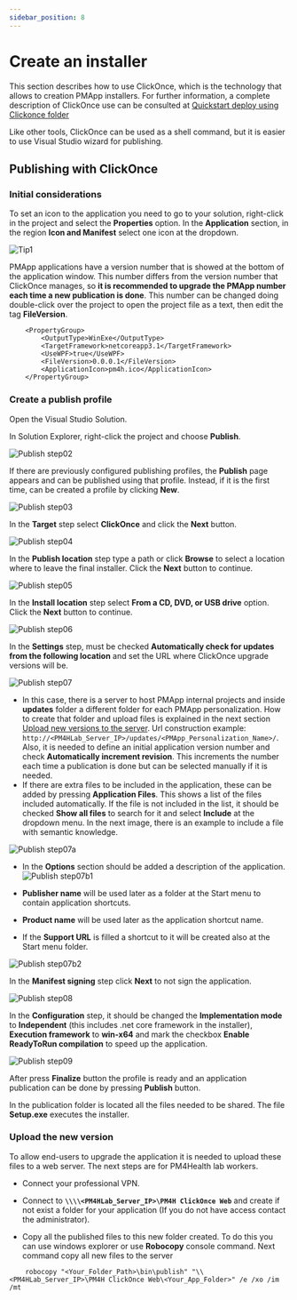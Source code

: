 ```yaml
---
sidebar_position: 8
---
```


# Create an installer

This section describes how to use ClickOnce, which is the technology that allows to creation PMApp installers. For further information, a complete description of ClickOnce use can be consulted at [Quickstart deploy using Clickonce folder](https://docs.microsoft.com/en-us/visualstudio/deployment/quickstart-deploy-using-clickonce-folder?view=vs-2019)

Like other tools, ClickOnce can be used as a shell command, but it is easier to use Visual Studio wizard for publishing.

## Publishing with ClickOnce

### Initial considerations
To set an icon to the application you need to go to your solution, right-click in the project and select the **Properties** option. In the **Application** section, in the region **Icon and Manifest** select one icon at the dropdown.

![Tip1](/img/tip-icon.png)

PMApp applications have a version number that is showed at the bottom of the application window. This number differs from the version number that ClickOnce manages, so **it is recommended to upgrade the PMApp number each time a new publication is done**. This number can be changed doing double-click over the project to open the project file as a text, then edit the tag **FileVersion**.

```
    <PropertyGroup>
        <OutputType>WinExe</OutputType>
        <TargetFramework>netcoreapp3.1</TargetFramework>
        <UseWPF>true</UseWPF>
	    <FileVersion>0.0.0.1</FileVersion>
	    <ApplicationIcon>pm4h.ico</ApplicationIcon>
    </PropertyGroup>
```

### Create a publish profile

Open the Visual Studio Solution.

In Solution Explorer, right-click the project and choose **Publish**.


![Publish step02](/img/clickonce-step02.png)

If there are previously configured publishing profiles, the **Publish** page appears and can be published using that profile. Instead, if it is the first time, can be created a profile by clicking **New**.

![Publish step03](/img/clickonce-step03.png)

In the **Target** step select **ClickOnce** and click the **Next** button.

![Publish step04](/img/clickonce-step04.png)

In the **Publish location** step type a path or click **Browse** to select a location where to leave the final installer. Click the **Next** button to continue.

![Publish step05](/img/clickonce-step05.png)

In the **Install location** step select **From a CD, DVD, or USB drive** option. Click the **Next** button to continue.

![Publish step06](/img/clickonce-step06.png)

In the **Settings** step, must be checked **Automatically check for updates from the following location** and set the URL where ClickOnce upgrade versions will be.

![Publish step07](/img/clickonce-step07.png)

* In this case, there is a server to host PMApp internal projects and inside **updates** folder a different folder for each PMApp personalization. How to create that folder and upload files is explained in the next section [Upload new versions to the server](#upload-new-versions-to-the-server). Url construction example: `http://<PM4HLab_Server_IP>/updates/<PMApp_Personalization_Name>/`. Also, it is needed to define an initial application version number and check **Automatically increment revision**. This increments the number each time a publication is done but can be selected manually if it is needed.
* If there are extra files to be included in the application, these can be added by pressing **Application Files**. This shows a list of the files included automatically. If the file is not included in the list, it should be checked **Show all files** to search for it and select **Include** at the dropdown menu. In the next image, there is an example to include a file with semantic knowledge.

![Publish step07a](/img/clickonce-step07a.png)

* In the **Options** section should be added a description of the application.
![Publish step07b1](/img/clickonce-step07b1.png)

*   **Publisher name** will be used later as a folder at the Start menu to contain application shortcuts.
*   **Product name** will be used later as the application shortcut name.
*   If the **Support URL** is filled a shortcut to it will be created also at the Start menu folder.

![Publish step07b2](/img/clickonce-step07b2.png)

In the **Manifest signing** step click **Next** to not sign the application.

![Publish step08](/img/clickonce-step08.png)

In the **Configuration** step, it should be changed the **Implementation mode** to **Independent** (this includes .net core framework in the installer), **Execution framework** to **win-x64** and mark the checkbox **Enable ReadyToRun compilation** to speed up the application.

![Publish step09](/img/clickonce-step09.png)



After press **Finalize** button the profile is ready and an application publication can be done by pressing **Publish** button.


In the publication folder is located all the files needed to be shared. The file **Setup.exe** executes the installer.


### Upload the new version
To allow end-users to upgrade the application it is needed to upload these files to a web server. The next steps are for PM4Health lab workers.

* Connect your professional VPN.

* Connect to **`\\\\<PM4HLab_Server_IP>\PM4H ClickOnce Web`** and create if not exist a folder for your application (If you do not have access contact the administrator).

* Copy all the published files to this new folder created. To do this you can use windows explorer or use **Robocopy** console command. Next command copy all new files to the server

```
    robocopy "<Your_Folder_Path>\bin\publish" "\\<PM4HLab_Server_IP>\PM4H ClickOnce Web\<Your_App_Folder>" /e /xo /im /mt
```
